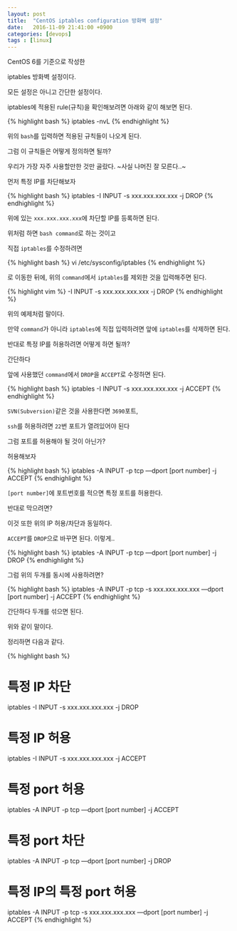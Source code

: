 ```yaml
---
layout: post
title:  "CentOS iptables configuration 방화벽 설정"
date:   2016-11-09 21:41:00 +0900
categories: [devops]
tags : [linux]
---
```

CentOS 6를 기준으로 작성한

iptables 방화벽 설정이다.

모든 설정은 아니고 간단한 설정이다.

<!--more-->

iptables에 적용된 rule(규칙)을 확인해보려면 아래와 같이 해보면 된다.

{% highlight bash %}
 iptables -nvL
{% endhighlight %}

위의 `bash`를 입력하면 적용된 규칙들이 나오게 된다.

그럼 이 규칙들은 어떻게 정의하면 될까?

우리가 가장 자주 사용할만한 것만 골랐다. ~사실 나머진 잘 모른다..~

먼저 특정 IP를 차단해보자

{% highlight bash %}
 iptables -I INPUT -s xxx.xxx.xxx.xxx -j DROP
{% endhighlight %}

위에 있는 `xxx.xxx.xxx.xxx`에 차단할 IP를 등록하면 된다.

위처럼 하면 `bash command`로 하는 것이고

직접 `iptables`를 수정하려면

{% highlight bash %}
 vi /etc/sysconfig/iptables
{% endhighlight %}

로 이동한 뒤에, 위의 `command`에서 `iptables`를 제외한 것을 입력해주면 된다.

{% highlight vim %}
 -I INPUT -s xxx.xxx.xxx.xxx -j DROP
{% endhighlight %}

위의 예제처럼 말이다.

만약 `command`가 아니라 `iptables`에 직접 입력하려면 앞에 `iptables`를 삭제하면 된다.

반대로 특정 IP를 허용하려면 어떻게 하면 될까?

간단하다

앞에 사용했던 `command`에서 `DROP`을 `ACCEPT`로 수정하면 된다.

{% highlight bash %}
 iptables -I INPUT -s xxx.xxx.xxx.xxx -j ACCEPT
{% endhighlight %}

`SVN(Subversion)`같은 것을 사용한다면 `3690`포트,

`ssh`를 허용하려면 `22`번 포트가 열려있어야 된다

그럼 포트를 허용해야 될 것이 아닌가?

허용해보자

{% highlight bash %}
 iptables -A INPUT -p tcp —dport [port number] -j ACCEPT
{% endhighlight %}

`[port number]`에 포트번호를 적으면 특정 포트를 허용한다.

반대로 막으려면?

이것 또한 위의 IP 허용/차단과 동일하다.

`ACCEPT`를 `DROP`으로 바꾸면 된다. 이렇게..

{% highlight bash %}
 iptables -A INPUT -p tcp —dport [port number] -j DROP
{% endhighlight %}

그럼 위의 두개를 동시에 사용하려면?

{% highlight bash %}
 iptables -A INPUT -p tcp -s xxx.xxx.xxx.xxx —dport [port number] -j ACCEPT
{% endhighlight %}

간단하다 두개를 섞으면 된다.

위와 같이 말이다.

정리하면 다음과 같다.

{% highlight bash %}
  # 특정 IP 차단
  iptables -I INPUT -s xxx.xxx.xxx.xxx -j DROP
  # 특정 IP 허용
  iptables -I INPUT -s xxx.xxx.xxx.xxx -j ACCEPT
  # 특정 port 허용
  iptables -A INPUT -p tcp —dport [port number] -j ACCEPT
  # 특정 port 차단
  iptables -A INPUT -p tcp —dport [port number] -j DROP
  # 특정 IP의 특정 port 허용
  iptables -A INPUT -p tcp -s xxx.xxx.xxx.xxx —dport [port number] -j ACCEPT
{% endhighlight %}
